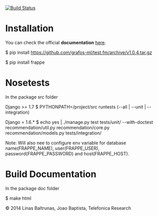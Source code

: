 [![Build Status](https://travis-ci.org/grafos-ml/frappe.svg?branch=master)](https://travis-ci.org/grafos-ml/frappe)

Installation
============
You can check the official **documentation** [here](http://grafos-ml.github.io/frappe/).

$ pip install https://github.com/grafos-ml/test.fm/archive/v1.0.4.tar.gz

$ pip install frappe

Nosetests
=========
In the package src folder

Django >= 1.7 
$ PYTHONPATH=/project/src runtests (--all | --unit | --integration)

Django = 1.6.*
$ echo yes | ./manage.py test tests/unit/ --with-doctest recommendation/util.py recommendation/core.py recommendation/models.py tests/integration/

Note: Will also nee to configure env variable for database name(FRAPPE_NAME), user(FRAPPE_USER), password(FRAPPE_PASSWORD) and host(FRAPPE_HOST).

Build Documentation
===================
In the package doc folder

$ make html


© 2014 Linas Baltrunas, Joao Baptista, Telefonica Research
